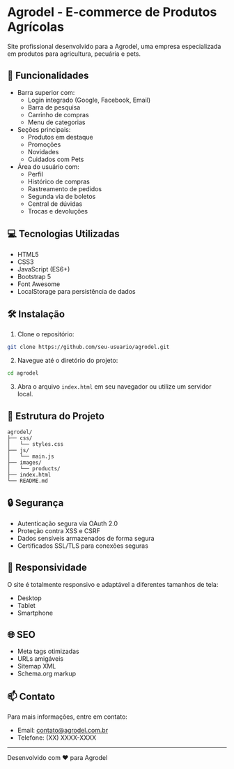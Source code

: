 # Agrodel - E-commerce de Produtos Agrícolas

Site profissional desenvolvido para a Agrodel, uma empresa especializada em produtos para agricultura, pecuária e pets.

## 🚀 Funcionalidades

- Barra superior com:
  - Login integrado (Google, Facebook, Email)
  - Barra de pesquisa
  - Carrinho de compras
  - Menu de categorias
- Seções principais:
  - Produtos em destaque
  - Promoções
  - Novidades
  - Cuidados com Pets
- Área do usuário com:
  - Perfil
  - Histórico de compras
  - Rastreamento de pedidos
  - Segunda via de boletos
  - Central de dúvidas
  - Trocas e devoluções

## 💻 Tecnologias Utilizadas

- HTML5
- CSS3
- JavaScript (ES6+)
- Bootstrap 5
- Font Awesome
- LocalStorage para persistência de dados

## 🛠️ Instalação

1. Clone o repositório:
```bash
git clone https://github.com/seu-usuario/agrodel.git
```

2. Navegue até o diretório do projeto:
```bash
cd agrodel
```

3. Abra o arquivo `index.html` em seu navegador ou utilize um servidor local.

## 📁 Estrutura do Projeto

```
agrodel/
├── css/
│   └── styles.css
├── js/
│   └── main.js
├── images/
│   └── products/
├── index.html
└── README.md
```

## 🔒 Segurança

- Autenticação segura via OAuth 2.0
- Proteção contra XSS e CSRF
- Dados sensíveis armazenados de forma segura
- Certificados SSL/TLS para conexões seguras

## 📱 Responsividade

O site é totalmente responsivo e adaptável a diferentes tamanhos de tela:
- Desktop
- Tablet
- Smartphone

## 🌐 SEO

- Meta tags otimizadas
- URLs amigáveis
- Sitemap XML
- Schema.org markup

## 📫 Contato

Para mais informações, entre em contato:
- Email: contato@agrodel.com.br
- Telefone: (XX) XXXX-XXXX

---

Desenvolvido com ❤️ para Agrodel
